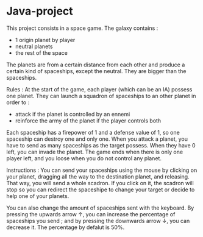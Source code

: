 # Java-project

This project consists in a space game. The galaxy contains :
- 1 origin planet by player
- neutral planets
- the rest of the space

The planets are from a certain distance from each other and produce a certain kind of spaceships, except the neutral. They are bigger than the spaceships.

Rules :
At the start of the game, each player (which can be an IA) possess one planet.
They can launch a squadron of spaceships to an other planet in order to :
- attack if the planet is controlled by an ennemi
- reinforce the army of the planet if the player controls both

Each spaceship has a firepower of 1 and a defense value of 1, so one spaceship can destroy one and only one. When you attack a planet, you have to send as many spaceships as the target possess. When they have 0 left, you can invade the planet.
The game ends when there is only one player left, and you loose when you do not control any planet.


Instructions :
You can send your spaceships using the mouse by clicking on your planet, dragging all the way to the destination planet, and releasing. That way, you will send a whole scadron. If you click on it, the scadron will stop so you can redirect the spaceshipe to change your target or decide to help one of your planets.

You can also change the amount of spaceships sent with the keyboard. By pressing the upwards arrow ↑, you can increase the percentage of spaceships you send ; and by pressing the downwards arrow ↓, you can decrease it. The percentage by defalut is 50%.
